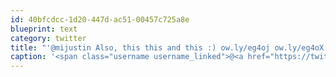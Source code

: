 ```yaml
---
id: 40bfcdcc-1d20-447d-ac51-00457c725a8e
blueprint: text
category: twitter
title: "'@mijustin Also, this this and this :) ow.ly/eg4oj ow.ly/eg4oX ow.ly/eg4yi"
caption: '<span class="username username_linked">@<a href="https://twitter.com/mijustin" title="Justin Jackson">mijustin</a></span> Also, this this and this :) <a href="http://ow.ly/eg4oj" title="http://ow.ly/eg4oj" class="link link_untco">ow.ly/eg4oj</a> <a href="http://ow.ly/eg4oX" title="http://ow.ly/eg4oX" class="link link_untco">ow.ly/eg4oX</a> <a href="http://ow.ly/eg4yi" title="http://ow.ly/eg4yi" class="link link_untco">ow.ly/eg4yi</a>'
---
```

